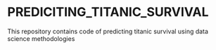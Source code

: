 # PREDICITING_TITANIC_SURVIVAL
This repository contains code of predicting titanic survival using data science methodologies
